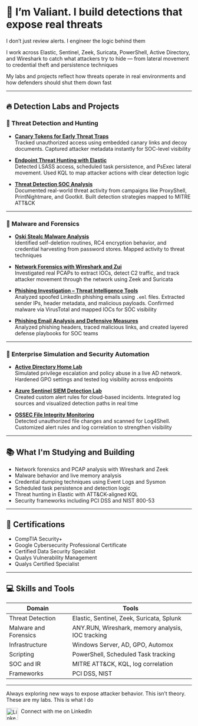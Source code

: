 # 👋 I’m Valiant. I build detections that expose real threats

I don’t just review alerts. I engineer the logic behind them

I work across Elastic, Sentinel, Zeek, Suricata, PowerShell, Active Directory, and Wireshark to catch what attackers try to hide — from lateral movement to credential theft and persistence techniques

My labs and projects reflect how threats operate in real environments and how defenders should shut them down fast

---

## 🔥 Detection Labs and Projects

### 🎯 Threat Detection and Hunting

- **[Canary Tokens for Early Threat Traps](https://github.com/Vluthor/Canary-Tokens)**  
  Tracked unauthorized access using embedded canary links and decoy documents. Captured attacker metadata instantly for SOC-level visibility

- **[Endpoint Threat Hunting with Elastic](https://github.com/Vluthor/Endpoint-Threat-Hunting)**  
  Detected LSASS access, scheduled task persistence, and PsExec lateral movement. Used KQL to map attacker actions with clear detection logic

- **[Threat Detection SOC Analysis](https://github.com/Vluthor/Threat-Detection-SOC-Analysis)**  
  Documented real-world threat activity from campaigns like ProxyShell, PrintNightmare, and Gootkit. Built detection strategies mapped to MITRE ATT&CK

---

### 🧠 Malware and Forensics

- **[Oski Stealc Malware Analysis](https://github.com/Vluthor/Oski-Malware-Analysis)**  
  Identified self-deletion routines, RC4 encryption behavior, and credential harvesting from password stores. Mapped activity to threat techniques

- **[Network Forensics with Wireshark and Zui](https://github.com/Vluthor/Network-Forensics-Analysis-with-Wireshark-and-Zui)**  
  Investigated real PCAPs to extract IOCs, detect C2 traffic, and track attacker movement through the network using Zeek and Suricata

- **[Phishing Investigation – Threat Intelligence Tools](https://github.com/Vluthor/Phishing-Investigation-THM)**  
  Analyzed spoofed LinkedIn phishing emails using `.eml` files. Extracted sender IPs, header metadata, and malicious payloads. Confirmed malware via VirusTotal and mapped IOCs for SOC visibility

- **[Phishing Email Analysis and Defensive Measures](https://github.com/Vluthor/Phishing-Email-Analysis-and-Defensive-Measures)**  
  Analyzed phishing headers, traced malicious links, and created layered defense playbooks for SOC teams

---

### 🏢 Enterprise Simulation and Security Automation

- **[Active Directory Home Lab](https://github.com/Vluthor/Active-Directory-Lab)**  
  Simulated privilege escalation and policy abuse in a live AD network. Hardened GPO settings and tested log visibility across endpoints

- **[Azure Sentinel SIEM Detection Lab](https://github.com/Vluthor/SIEM-Azure-Sentinel-Lab)**  
  Created custom alert rules for cloud-based incidents. Integrated log sources and visualized detection paths in real time

- **[OSSEC File Integrity Monitoring](https://github.com/Vluthor/OSSEC-File-Integrity-Monitoring)**  
  Detected unauthorized file changes and scanned for Log4Shell. Customized alert rules and log correlation to strengthen visibility

---

## 📚 What I'm Studying and Building

- Network forensics and PCAP analysis with Wireshark and Zeek
- Malware behavior and live memory analysis
- Credential dumping techniques using Event Logs and Sysmon
- Scheduled task persistence and detection logic
- Threat hunting in Elastic with ATT&CK-aligned KQL
- Security frameworks including PCI DSS and NIST 800-53

---

## 📜 Certifications

- CompTIA Security+
- Google Cybersecurity Professional Certificate
- Certified Data Security Specialist
- Qualys Vulnerability Management
- Qualys Certified Specialist

---

## 💻 Skills and Tools

| Domain | Tools |
|--------|-------|
| Threat Detection | Elastic, Sentinel, Zeek, Suricata, Splunk |
| Malware and Forensics | ANY.RUN, Wireshark, memory analysis, IOC tracking |
| Infrastructure | Windows Server, AD, GPO, Automox |
| Scripting | PowerShell, Scheduled Task tracking |
| SOC and IR | MITRE ATT&CK, KQL, log correlation |
| Frameworks | PCI DSS, NIST |

---

Always exploring new ways to expose attacker behavior. This isn’t theory. These are my labs. This is what I do

<a href="https://linkedin.com/in/valiantcb">
  <img align="left" alt="LinkedIn" width="32px" src="https://upload.wikimedia.org/wikipedia/commons/c/ca/LinkedIn_logo_initials.png" />
</a>

<p style="margin-left:40px;">
Connect with me on LinkedIn
</p>
